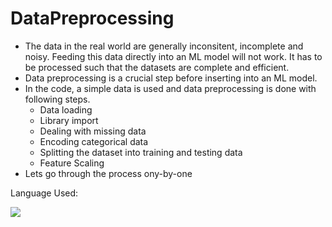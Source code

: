 # DataPreprocessing

* The data in the real world are generally inconsitent, incomplete and noisy. Feeding this data directly into an ML model will not work. It has to be processed such that the datasets are complete and efficient.
* Data preprocessing is a crucial step before inserting into an ML model.
* In the code, a simple data is used and data preprocessing is done with following steps.
  * Data loading
  * Library import
  * Dealing with missing data
  * Encoding categorical data
  * Splitting the dataset into training and testing data
  * Feature Scaling
* Lets go through the process ony-by-one

Language Used: 

<p>
  <img src="https://img.shields.io/badge/Python-3776AB?style=for-the-badge&logo=python&logoColor=white" />
</p>
